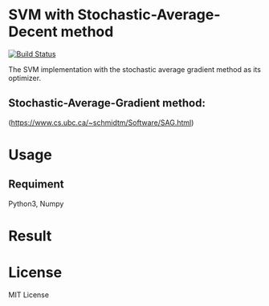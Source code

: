 # SVM with Stochastic-Average-Decent method
[![Build Status](https://travis-ci.org/TakashiMatsuda/sag_svm.svg?branch=edditing)](https://travis-ci.org/TakashiMatsuda/sag_svm)

The SVM implementation with the stochastic average gradient method as its optimizer.


## Stochastic-Average-Gradient method:
(https://www.cs.ubc.ca/~schmidtm/Software/SAG.html)


# Usage

## Requiment
Python3, Numpy


# Result

# License
MIT License